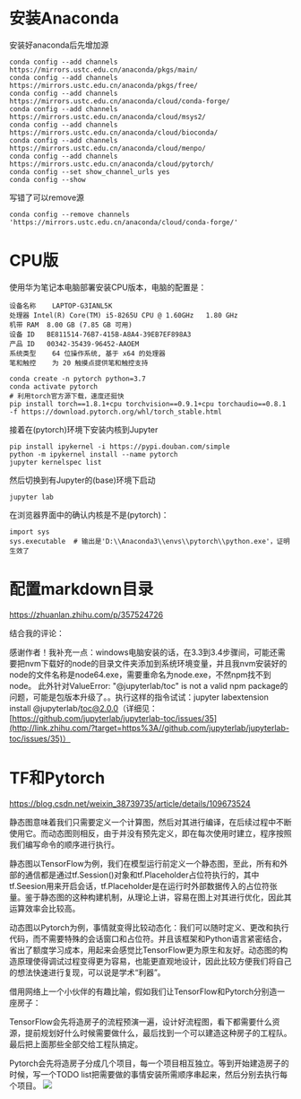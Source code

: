 # 安装Anaconda

安装好anaconda后先增加源

```
conda config --add channels https://mirrors.ustc.edu.cn/anaconda/pkgs/main/ 
conda config --add channels https://mirrors.ustc.edu.cn/anaconda/pkgs/free/ 
conda config --add channels https://mirrors.ustc.edu.cn/anaconda/cloud/conda-forge/ 
conda config --add channels https://mirrors.ustc.edu.cn/anaconda/cloud/msys2/ 
conda config --add channels https://mirrors.ustc.edu.cn/anaconda/cloud/bioconda/ 
conda config --add channels https://mirrors.ustc.edu.cn/anaconda/cloud/menpo/ 
conda config --add channels https://mirrors.ustc.edu.cn/anaconda/cloud/pytorch/ 
conda config --set show_channel_urls yes 
conda config --show
```

写错了可以remove源

```
conda config --remove channels 'https://mirrors.ustc.edu.cn/anaconda/cloud/conda-forge/'
```

# CPU版

使用华为笔记本电脑部署安装CPU版本，电脑的配置是：

```
设备名称	LAPTOP-G3IANL5K
处理器	Intel(R) Core(TM) i5-8265U CPU @ 1.60GHz   1.80 GHz
机带 RAM	8.00 GB (7.85 GB 可用)
设备 ID	BE811514-76B7-415B-A8A4-39EB7EF898A3
产品 ID	00342-35439-96452-AAOEM
系统类型	64 位操作系统, 基于 x64 的处理器
笔和触控	为 20 触摸点提供笔和触控支持
```

```
conda create -n pytorch python=3.7
conda activate pytorch
# 利用torch官方源下载，速度还挺快
pip install torch==1.8.1+cpu torchvision==0.9.1+cpu torchaudio==0.8.1 -f https://download.pytorch.org/whl/torch_stable.html
```

接着在(pytorch)环境下安装内核到Jupyter

```
pip install ipykernel -i https://pypi.douban.com/simple
python -m ipykernel install --name pytorch
jupyter kernelspec list
```

然后切换到有Jupyter的(base)环境下启动

```
jupyter lab
```

在浏览器界面中的确认内核是不是(pytorch)：

```
import sys
sys.executable  # 输出是'D:\\Anaconda3\\envs\\pytorch\\python.exe'，证明生效了
```

# 配置markdown目录

https://zhuanlan.zhihu.com/p/357524726

结合我的评论：

感谢作者！我补充一点：windows电脑安装的话，在3.3到3.4步骤间，可能还需要把nvm下载好的node的目录文件夹添加到系统环境变量，并且我nvm安装好的node的文件名称是node64.exe，需要重命名为node.exe，不然npm找不到node。
此外针对ValueError: "@jupyterlab/toc" is not a valid npm package的问题，可能是包版本升级了。。执行这样的指令试试：jupyter labextension install @jupyterlab/toc@2.0.0（详细见：[https://github.com/jupyterlab/jupyterlab-toc/issues/35](http://link.zhihu.com/?target=https%3A//github.com/jupyterlab/jupyterlab-toc/issues/35)）

# TF和Pytorch

https://blog.csdn.net/weixin_38739735/article/details/109673524

静态图意味着我们只需要定义一个计算图，然后对其进行编译，在后续过程中不断使用它。而动态图则相反，由于并没有预先定义，即在每次使用时建立，程序按照我们编写命令的顺序进行执行。

静态图以TensorFlow为例，我们在模型运行前定义一个静态图，至此，所有和外部的通信都是通过tf.Session()对象和tf.Placeholder占位符执行的，其中tf.Seesion用来开启会话，tf.Placeholder是在运行时外部数据传入的占位符张量。鉴于静态图的这种构建机制，从理论上讲，容易在图上对其进行优化，因此其运算效率会比较高。

动态图以Pytorch为例，事情就变得比较动态化：我们可以随时定义、更改和执行代码，而不需要特殊的会话窗口和占位符。并且该框架和Python语言紧密结合，省出了额度学习成本，用起来会感觉比TensorFlow更为原生和友好。动态图的构造原理使得调试过程变得更为容易，也能更直观地设计，因此比较方便我们将自己的想法快速进行复现，可以说是学术“利器”。

借用网络上一个小伙伴的有趣比喻，假如我们让TensorFlow和Pytorch分别造一座房子：

TensorFlow会先将造房子的流程预演一遍，设计好流程图，看下都需要什么资源，提前规划好什么时候需要做什么，最后找到一个可以建造这种房子的工程队。最后把上面那些全部交给工程队搞定。

Pytorch会先将造房子分成几个项目，每一个项目相互独立。等到开始建造房子的时候，写一个TODO list把需要做的事情安装所需顺序串起来，然后分别去执行每个项目。
![](https://imgconvert.csdnimg.cn/aHR0cHM6Ly9tbWJpei5xcGljLmNuL21tYml6X3BuZy9vV1laTlFPZ013ejRYbkcxRTdlQU96cHZBTkFlbDQxcnFBSjJSYUxIcG5rTmNLaFVHTWx3bGlib1ZpYXl1WFQwYkJ3RVFlaWF5Q29XTnBjaGt2ajN2QzYzQS82NDA?x-oss-process=image/format,png)

